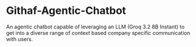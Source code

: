 # Githaf-Agentic-Chatbot
An agentic chatbot capable of leveraging an LLM (Groq 3.2 8B Instant) to get into a diverse range of context based company specific communication with users. 
